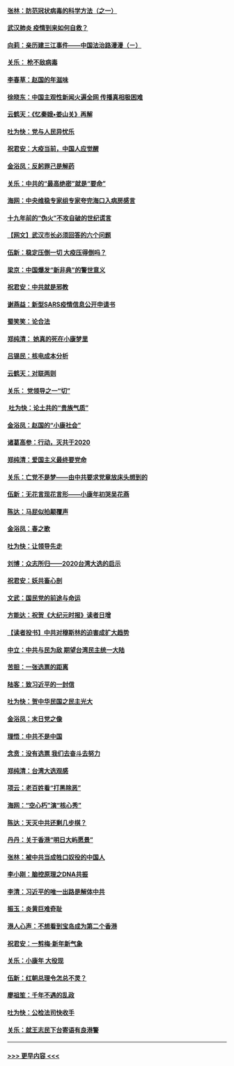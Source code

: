 #### [张林：防范冠状病毒的科学方法（之一）](../pages/nsc993/n11828618.md?t=01291655) 
#### [武汉肺炎 疫情到来如何自救？](../pages/nsc993/n11827632.md?t=01291655) 
#### [向莉：亲历建三江事件——中国法治路漫漫（ㄧ）](../pages/nsc993/n11827190.md?t=01291655) 
#### [关乐： 枪不敌病毒](../pages/nsc993/n11826746.md?t=01291655) 
#### [李春草：赵国的年滋味](../pages/nsc993/n11826321.md?t=01291655) 
#### [徐晓东：中国主观性新闻火遍全网 传播真相极困难](../pages/nsc993/n11826508.md?t=01291655) 
#### [云鹤天：《忆秦娥▪娄山关》再解](../pages/nsc993/n11824682.md?t=01291655) 
#### [吐为快：党与人民异忧乐](../pages/nsc993/n11824660.md?t=01291655) 
#### [祝君安：大疫当前，中国人应觉醒](../pages/nsc993/n11821946.md?t=01291655) 
#### [金浴凤：反躬罪己是解药](../pages/nsc993/n11820280.md?t=01291655) 
#### [关乐：中共的“最高绝密”就是“要命”](../pages/nsc993/n11816946.md?t=01291655) 
#### [海网：中央维稳专家组专家夸完海口入病房感言](../pages/nsc993/n11815138.md?t=01291655) 
#### [十九年前的“伪火”不攻自破的世纪谎言](../pages/nsc993/n11813238.md?t=01291655) 
#### [【网文】武汉市长必须回答的六个问题](../pages/nsc993/n11813848.md?t=01291655) 
#### [伍新：稳定压倒一切 大疫压得倒吗？](../pages/nsc993/n11812634.md?t=01291655) 
#### [梁京：中国爆发“新非典”的警世意义](../pages/nsc993/n11812554.md?t=01291655) 
#### [祝君安：中共就是邪教](../pages/nsc993/n11812431.md?t=01291655) 
#### [谢燕益：新型SARS疫情信息公开申请书](../pages/nsc993/n11808840.md?t=01291655) 
#### [蜀笑笑：论合法](../pages/nsc993/n11808064.md?t=01291655) 
#### [郑纯清： 她真的死在小康梦里](../pages/nsc993/n11806623.md?t=01291655) 
#### [吕锡民：核电成本分析](../pages/nsc993/n11806284.md?t=01291655) 
#### [云鹤天：对联两则](../pages/nsc993/n11805957.md?t=01291655) 
#### [关乐： 党领导之一“切”](../pages/nsc993/n11804505.md?t=01291655) 
#### [ 吐为快：论土共的“贵族气质”](../pages/nsc993/n11804490.md?t=01291655) 
#### [金浴凤：赵国的“小康社会”](../pages/nsc993/n11804452.md?t=01291655) 
#### [诸葛高参：行动，灭共于2020](../pages/nsc993/n11804120.md?t=01291655) 
#### [郑纯清：爱国主义最终要党命](../pages/nsc993/n11802197.md?t=01291655) 
#### [关乐：亡党不是梦——由中共要求党章放床头想到的](../pages/nsc993/n11802156.md?t=01291655) 
#### [伍新：无花言现花言形——小康年初哭吴花燕](../pages/nsc993/n11800044.md?t=01291655) 
#### [陈达：马屁似拍颠覆声](../pages/nsc993/n11800010.md?t=01291655) 
#### [金浴凤：春之歌](../pages/nsc993/n11797687.md?t=01291655) 
#### [吐为快：让领导先走](../pages/nsc993/n11797512.md?t=01291655) 
#### [刘博：众志所归——2020台湾大选的启示](../pages/nsc993/n11796878.md?t=01291655) 
#### [祝君安：妖共畜心剖](../pages/nsc993/n11794273.md?t=01291655) 
#### [文武：国民党的前途与命运](../pages/nsc993/n11794198.md?t=01291655) 
#### [方能达：祝贺《大纪元时报》读者日增](../pages/nsc993/n11793807.md?t=01291655) 
#### [【读者投书】中共对穆斯林的迫害成扩大趋势](../pages/nsc993/n11791371.md?t=01291655) 
#### [中立：中共与民为敌 期望台湾民主统一大陆](../pages/nsc993/n11790392.md?t=01291655) 
#### [苦胆：一张选票的距离](../pages/nsc993/n11788914.md?t=01291655) 
#### [陆客：致习近平的一封信](../pages/nsc993/n11788867.md?t=01291655) 
#### [吐为快：贺中华民国之民主光大](../pages/nsc993/n11788618.md?t=01291655) 
#### [金浴凤：末日党之像](../pages/nsc993/n11787475.md?t=01291655) 
#### [理悟：中共不是中国](../pages/nsc993/n11787463.md?t=01291655) 
#### [念贲：没有选票  我们去奋斗去努力](../pages/nsc993/n11787398.md?t=01291655) 
#### [郑纯清：台湾大选观感](../pages/nsc993/n11786210.md?t=01291655) 
#### [项云：老百姓看“打黑除恶”](../pages/nsc993/n11785398.md?t=01291655) 
#### [海网：“空心朽”演“核心秀”](../pages/nsc993/n11783874.md?t=01291655) 
#### [陈达：天灭中共还剩几步棋？](../pages/nsc993/n11783719.md?t=01291655) 
#### [丹丹：关于香港“明日大屿愿景”](../pages/nsc993/n11783273.md?t=01291655) 
#### [张林：被中共当成牲口奴役的中国人](../pages/nsc993/n11782397.md?t=01291655) 
#### [李小刚：脑控原理之DNA共振](../pages/nsc993/n11780962.md?t=01291655) 
#### [李清：习近平的唯一出路是解体中共](../pages/nsc993/n11780866.md?t=01291655) 
#### [振玉：炎黄巨难奇耻](../pages/nsc993/n11779632.md?t=01291655) 
#### [港人心声：不想看到宝岛成为第二个香港](../pages/nsc993/n11778817.md?t=01291655) 
#### [祝君安：一剪梅‧新年新气象](../pages/nsc993/n11776340.md?t=01291655) 
#### [关乐：小康年 大役现](../pages/nsc993/n11774213.md?t=01291655) 
#### [伍新：红朝总理令怎总不灵？](../pages/nsc993/n11770813.md?t=01291655) 
#### [廖祖笙：千年不遇的乱政](../pages/nsc993/n11770373.md?t=01291655) 
#### [吐为快：公检法司快收手](../pages/nsc993/n11770359.md?t=01291655) 
#### [关乐：就王志民下台寄语有良港警](../pages/nsc993/n11769903.md?t=01291655) 

----
#### [ >>> 更早内容 <<< ](../indexes/nsc993-earlier.md)
